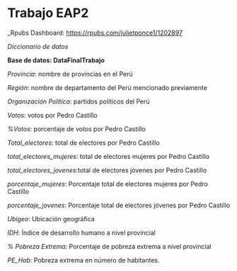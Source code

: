 # Trabajo EAP2

_Rpubs Dashboard: https://rpubs.com/julietponce1/1202897

_Diccionario de datos_

**Base de datos: DataFinalTrabajo** 

_Provincia_: nombre de provincias en el Perú

_Región_: nombre de departamento del Perú mencionado previamente 

_Organización Política_: partidos políticos del Perú

_Votos_: votos por Pedro Castillo 

_%Votos_: porcentaje de votos por Pedro Castillo

_Total_electores_: total de electores por Pedro Castillo 

_total_electores_mujeres_: total de electores mujeres por Pedro Castillo

_total_electores_jovenes_:total de electores jóvenes por Pedro Castillo

_porcentaje_mujeres_: Porcentaje total de electores mujeres por Pedro Castillo

_porcentaje_jovenes_: Porcentaje total de electores jóvenes por Pedro Castillo

_Ubigeo_: Ubicación geográfica

_IDH_: Índice de desarrollo humano a nivel provincial 

_% Pobreza Extrema_: Porcentaje de pobreza extrema a nivel provincial

_PE_Hab_: Pobreza extrema en número de habitantes.
